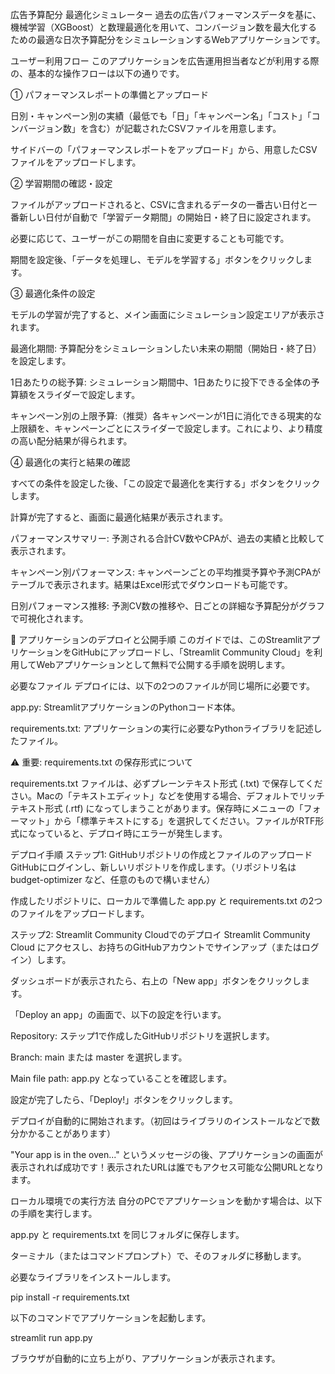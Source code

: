 広告予算配分 最適化シミュレーター
過去の広告パフォーマンスデータを基に、機械学習（XGBoost）と数理最適化を用いて、コンバージョン数を最大化するための最適な日次予算配分をシミュレーションするWebアプリケーションです。

ユーザー利用フロー
このアプリケーションを広告運用担当者などが利用する際の、基本的な操作フローは以下の通りです。

① パフォーマンスレポートの準備とアップロード

日別・キャンペーン別の実績（最低でも「日」「キャンペーン名」「コスト」「コンバージョン数」を含む）が記載されたCSVファイルを用意します。

サイドバーの「パフォーマンスレポートをアップロード」から、用意したCSVファイルをアップロードします。

② 学習期間の確認・設定

ファイルがアップロードされると、CSVに含まれるデータの一番古い日付と一番新しい日付が自動で「学習データ期間」の開始日・終了日に設定されます。

必要に応じて、ユーザーがこの期間を自由に変更することも可能です。

期間を設定後、「データを処理し、モデルを学習する」ボタンをクリックします。

③ 最適化条件の設定

モデルの学習が完了すると、メイン画面にシミュレーション設定エリアが表示されます。

最適化期間: 予算配分をシミュレーションしたい未来の期間（開始日・終了日）を設定します。

1日あたりの総予算: シミュレーション期間中、1日あたりに投下できる全体の予算額をスライダーで設定します。

キャンペーン別の上限予算:（推奨）各キャンペーンが1日に消化できる現実的な上限額を、キャンペーンごとにスライダーで設定します。これにより、より精度の高い配分結果が得られます。

④ 最適化の実行と結果の確認

すべての条件を設定した後、「この設定で最適化を実行する」ボタンをクリックします。

計算が完了すると、画面に最適化結果が表示されます。

パフォーマンスサマリー: 予測される合計CV数やCPAが、過去の実績と比較して表示されます。

キャンペーン別パフォーマンス: キャンペーンごとの平均推奨予算や予測CPAがテーブルで表示されます。結果はExcel形式でダウンロードも可能です。

日別パフォーマンス推移: 予測CV数の推移や、日ごとの詳細な予算配分がグラフで可視化されます。

🚀 アプリケーションのデプロイと公開手順
このガイドでは、このStreamlitアプリケーションをGitHubにアップロードし、「Streamlit Community Cloud」を利用してWebアプリケーションとして無料で公開する手順を説明します。

必要なファイル
デプロイには、以下の2つのファイルが同じ場所に必要です。

app.py: StreamlitアプリケーションのPythonコード本体。

requirements.txt: アプリケーションの実行に必要なPythonライブラリを記述したファイル。

⚠️ 重要: requirements.txt の保存形式について

requirements.txt ファイルは、必ずプレーンテキスト形式 (.txt) で保存してください。Macの「テキストエディット」などを使用する場合、デフォルトでリッチテキスト形式 (.rtf) になってしまうことがあります。保存時にメニューの「フォーマット」から「標準テキストにする」を選択してください。ファイルがRTF形式になっていると、デプロイ時にエラーが発生します。

デプロイ手順
ステップ1: GitHubリポジトリの作成とファイルのアップロード
GitHubにログインし、新しいリポジトリを作成します。（リポジトリ名は budget-optimizer など、任意のもので構いません）

作成したリポジトリに、ローカルで準備した app.py と requirements.txt の2つのファイルをアップロードします。

ステップ2: Streamlit Community Cloudでのデプロイ
Streamlit Community Cloud にアクセスし、お持ちのGitHubアカウントでサインアップ（またはログイン）します。

ダッシュボードが表示されたら、右上の「New app」ボタンをクリックします。

「Deploy an app」の画面で、以下の設定を行います。

Repository: ステップ1で作成したGitHubリポジトリを選択します。

Branch: main または master を選択します。

Main file path: app.py となっていることを確認します。

設定が完了したら、「Deploy!」ボタンをクリックします。

デプロイが自動的に開始されます。（初回はライブラリのインストールなどで数分かかることがあります）

"Your app is in the oven..." というメッセージの後、アプリケーションの画面が表示されれば成功です！表示されたURLは誰でもアクセス可能な公開URLとなります。

ローカル環境での実行方法
自分のPCでアプリケーションを動かす場合は、以下の手順を実行します。

app.py と requirements.txt を同じフォルダに保存します。

ターミナル（またはコマンドプロンプト）で、そのフォルダに移動します。

必要なライブラリをインストールします。

pip install -r requirements.txt

以下のコマンドでアプリケーションを起動します。

streamlit run app.py

ブラウザが自動的に立ち上がり、アプリケーションが表示されます。

